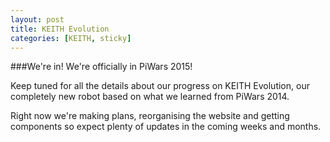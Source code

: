 ```yaml
---
layout: post
title: KEITH Evolution
categories: [KEITH, sticky]
---
```

###We're in!
We're officially in PiWars 2015!

Keep tuned for all the details about our progress on KEITH Evolution, our completely new robot based on what we learned from PiWars 2014.

Right now we're making plans, reorganising the website and getting components so expect plenty of updates in the coming weeks and months.

